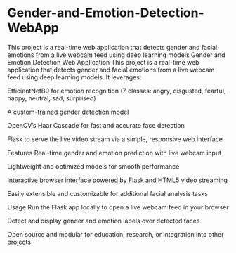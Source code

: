 # Gender-and-Emotion-Detection-WebApp
This project is a real-time web application that detects gender and facial emotions from a live webcam feed using deep learning models
Gender and Emotion Detection Web Application
This project is a real-time web application that detects gender and facial emotions from a live webcam feed using deep learning models. It leverages:

EfficientNetB0 for emotion recognition (7 classes: angry, disgusted, fearful, happy, neutral, sad, surprised)

A custom-trained gender detection model

OpenCV’s Haar Cascade for fast and accurate face detection

Flask to serve the live video stream via a simple, responsive web interface

Features
Real-time gender and emotion prediction with live webcam input

Lightweight and optimized models for smooth performance

Interactive browser interface powered by Flask and HTML5 video streaming

Easily extensible and customizable for additional facial analysis tasks

Usage
Run the Flask app locally to open a live webcam feed in your browser

Detect and display gender and emotion labels over detected faces

Open source and modular for education, research, or integration into other projects
